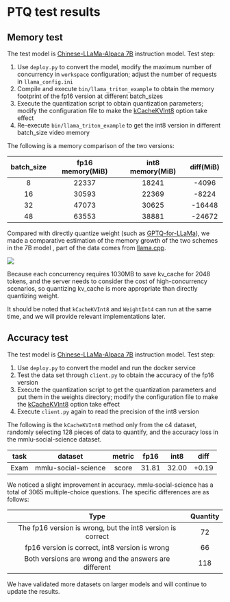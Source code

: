 # PTQ test results

## Memory test

The test model is [Chinese-LLaMa-Alpaca 7B](https://github.com/ymcui/Chinese-LLaMA-Alpaca) instruction model.
Test step:

1. Use `deploy.py` to convert the model, modify the maximum number of concurrency in `workspace` configuration; adjust the number of requests in `llama_config.ini`
2. Compile and execute `bin/llama_triton_example` to obtain the memory footprint of the fp16 version at different batch_sizes
3. Execute the quantization script to obtain quantization parameters; modify the configuration file to make the [kCacheKVInt8](../../src/turbomind/models/llama/llama_utils.h) option take effect
4. Re-execute `bin/llama_triton_example` to get the int8 version in different batch_size video memory

The following is a memory comparison of the two versions:

| batch_size | fp16 memory(MiB) | int8 memory(MiB) | diff(MiB) |
| :--------: | :--------------: | :--------------: | :-------: |
|     8      |      22337       |      18241       |   -4096   |
|     16     |      30593       |      22369       |   -8224   |
|     32     |      47073       |      30625       |  -16448   |
|     48     |      63553       |      38881       |  -24672   |

Compared with directly quantize weight (such as [GPTQ-for-LLaMa](https://github.com/qwopqwop200/GPTQ-for-LLaMa/)), we made a comparative estimation of the memory growth of the two schemes in the 7B model , part of the data comes from [llama.cpp](https://github.com/ggerganov/llama.cpp).

![](../../resources/batch_memory.png)

Because each concurrency requires 1030MB to save kv_cache for 2048 tokens, and the server needs to consider the cost of high-concurrency scenarios, so quantizing kv_cache is more appropriate than directly quantizing weight.

It should be noted that `kCacheKVInt8` and `WeightInt4` can run at the same time, and we will provide relevant implementations later.

## Accuracy test

The test model is [Chinese-LLaMa-Alpaca 7B](https://github.com/ymcui/Chinese-LLaMA-Alpaca) instruction model.
Test step:

1. Use `deploy.py` to convert the model and run the docker service
2. Test the data set through `client.py` to obtain the accuracy of the fp16 version
3. Execute the quantization script to get the quantization parameters and put them in the weights directory; modify the configuration file to make the [kCacheKVInt8](../../src/turbomind/models/llama/llama_utils.h) option take effect
4. Execute `client.py` again to read the precision of the int8 version

The following is the `kCacheKVInt8` method only from the c4 dataset, randomly selecting 128 pieces of data to quantify, and the accuracy loss in the mmlu-social-science dataset.

| task |       dataset       | metric | fp16  | int8  | diff  |
| :--: | :-----------------: | :----: | :---: | :---: | :---: |
| Exam | mmlu-social-science | score  | 31.81 | 32.00 | +0.19 |

We noticed a slight improvement in accuracy. mmlu-social-science has a total of 3065 multiple-choice questions. The specific differences are as follows:

|                            Type                            | Quantity |
| :--------------------------------------------------------: | :------: |
| The fp16 version is wrong, but the int8 version is correct |    72    |
|       fp16 version is correct, int8 version is wrong       |    66    |
|   Both versions are wrong and the answers are different    |   118    |

We have validated more datasets on larger models and will continue to update the results.
